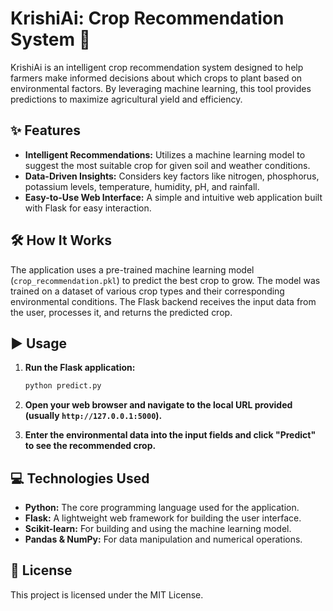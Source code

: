 # KrishiAi: Crop Recommendation System 🌿

KrishiAi is an intelligent crop recommendation system designed to help farmers make informed decisions about which crops to plant based on environmental factors. By leveraging machine learning, this tool provides predictions to maximize agricultural yield and efficiency.

## ✨ Features

- **Intelligent Recommendations:** Utilizes a machine learning model to suggest the most suitable crop for given soil and weather conditions.
- **Data-Driven Insights:** Considers key factors like nitrogen, phosphorus, potassium levels, temperature, humidity, pH, and rainfall.
- **Easy-to-Use Web Interface:** A simple and intuitive web application built with Flask for easy interaction.

## 🛠️ How It Works

The application uses a pre-trained machine learning model (`crop_recommendation.pkl`) to predict the best crop to grow. 
The model was trained on a dataset of various crop types and their corresponding environmental conditions. 
The Flask backend receives the input data from the user, processes it, and returns the predicted crop.

## ▶️ Usage

1.  **Run the Flask application:**
    ```bash
    python predict.py
    ```

2.  **Open your web browser and navigate to the local URL provided (usually `http://127.0.0.1:5000`).**

3.  **Enter the environmental data into the input fields and click "Predict" to see the recommended crop.**

## 💻 Technologies Used

- **Python:** The core programming language used for the application.
- **Flask:** A lightweight web framework for building the user interface.
- **Scikit-learn:** For building and using the machine learning model.
- **Pandas & NumPy:** For data manipulation and numerical operations.

## 📜 License

This project is licensed under the MIT License.
